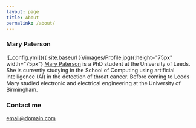 ```yaml
---
layout: page
title: About
permalink: /about/
---
```


### Mary Paterson

![_config.yml]({{ site.baseurl }}/images/Profile.jpg){:height="75px" width="75px"}  [Mary Paterson](https://eps.leeds.ac.uk/computing/pgr/8564/mary-paterson) is a PhD student at the University of Leeds. She is currently studying in the School of Computing using artificial intelligence (AI) in the detection of throat cancer. Before coming to Leeds Mary studied electronic and electrical engineering at the University of Birmingham. 

### Contact me

[email@domain.com](mailto:email@domain.com)
